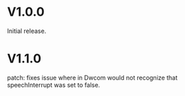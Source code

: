 # V1.0.0
Initial release.

# V1.1.0


patch: fixes issue where in Dwcom would not recognize that speechInterrupt was set to false.